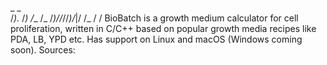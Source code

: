   _      _           
 /_)._  /_)_ _/__  /_
/_)//_//_)/_|/ /_ / /
BioBatch is a growth medium calculator for cell proliferation, written in C/C++ based on popular growth media recipes like PDA, LB, YPD etc. 
Has support on Linux and macOS (Windows coming soon).
Sources:
